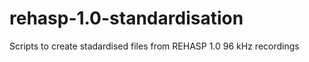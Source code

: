 rehasp-1.0-standardisation
==========================

Scripts to create stadardised files from REHASP 1.0 96 kHz recordings
